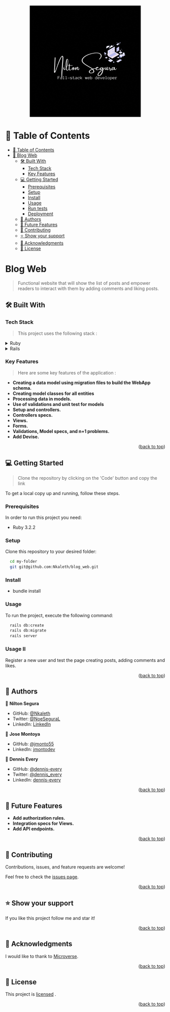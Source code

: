 <a name="readme-top"></a>

<div align="center">
  <!-- You are encouraged to replace this logo with your own! Otherwise you can also remove it. -->
  <img src="ns_logo.gif" alt="logo" width="350"  height="auto" />
  <br/>
</div>

# 📗 Table of Contents

- [📗 Table of Contents](#-table-of-contents)
- [📖 Blog Web ](#-blog-web-)
  - [🛠 Built With ](#-built-with-)
    - [Tech Stack ](#tech-stack-)
    - [Key Features ](#key-features-)
  - [💻 Getting Started ](#-getting-started-)
    - [Prerequisites](#prerequisites)
    - [Setup](#setup)
    - [Install](#install)
    - [Usage](#usage)
    - [Run tests](#run-tests)
    - [Deployment](#deployment)
  - [👥 Authors ](#-authors-)
  - [🔭 Future Features ](#-future-features-)
  - [🤝 Contributing ](#-contributing-)
  - [⭐️ Show your support ](#️-show-your-support-)
  - [🙏 Acknowledgments ](#-acknowledgments-)
  - [📝 License ](#-license-)

<!-- PROJECT DESCRIPTION -->

#  Blog Web<a name="about-project"></a>

> Functional website that will show the list of posts and empower readers to interact with them by adding comments and liking posts.

## 🛠 Built With <a name="built-with"></a>

### Tech Stack <a name="tech-stack"></a>

> This project uses the following stack :

<details>
<summary>Ruby</summary>
  <ul>
    <li><a href="https://www.ruby-lang.org/en/">Ruby</a></li>
  </ul>
</details>
  <details>
  <summary>Rails</summary>
  <ul>
    <li><a href="https://rubyonrails.org/">Rails</a></li>
  </ul>
</details>

<!-- Features -->

### Key Features <a name="key-features"></a>

> Here are some key features of the application :

- **Creating a data model using migration files to build the WebApp schema.**
- **Creating model classes for all entities**
- **Processing data in models.**
- **Use of validations and unit test for models**
- **Setup and controllers.**
- **Controllers specs.**
- **Views.**
- **Forms.**
- **Validations, Model specs, and n+1 problems.**
- **Add Devise.**

<p align="right">(<a href="#readme-top">back to top</a>)</p>

<!-- GETTING STARTED -->

## 💻 Getting Started <a name="getting-started"></a>

> Clone the repository by clicking on the 'Code' button and copy the link

To get a local copy up and running, follow these steps.

### Prerequisites

In order to run this project you need:

- Ruby 3.2.2

### Setup

Clone this repository to your desired folder:

```sh
  cd my-folder
  git git@github.com:Nkaleth/blog_web.git
```

### Install

- bundle install

### Usage

To run the project, execute the following command:

```sh
  rails db:create
  rails db:migrate
  rails server
```
### Usage II

Register a new user and test the page creating
posts, adding comments and likes. 


<p align="right">(<a href="#readme-top">back to top</a>)</p

<!-- AUTHORS -->

## 👥 Authors <a name="author"></a>

👤 **Nilton Segura**

- GitHub: [@Nkaleth](https://github.com/Nkaleth)
- Twitter: [@NoeSeguraL](https://twitter.com/NoeSeguraL)
- LinkedIn: [LinkedIn](https://www.linkedin.com/in/niltonsegura/)

👤 **Jose Montoya**

- GitHub: [@jmonto55](https://github.com/jmonto55)
- LinkedIn: [jmontodev](https://www.linkedin.com/in/jmontodev/)

👤 **Dennis Every**

- GitHub: [@dennis-every](https://github.com/dennis-every)
- Twitter: [@dennis_every](https://twitter.com/dennis_every)
- LinkedIn: [dennis-every](https://www.linkedin.com/in/dennis-every/)

<p align="right">(<a href="#readme-top">back to top</a>)</p>

<!-- FUTURE FEATURES -->

## 🔭 Future Features <a name="future-features"></a>

- **Add authorization rules.**
- **Integration specs for Views.**
- **Add API endpoints.**

<p align="right">(<a href="#readme-top">back to top</a>)</p>

<!-- CONTRIBUTING -->

## 🤝 Contributing <a name="contributing"></a>

Contributions, issues, and feature requests are welcome!

Feel free to check the [issues page](../../issues/).

<p align="right">(<a href="#readme-top">back to top</a>)</p>

<!-- SUPPORT -->

## ⭐️ Show your support <a name="support"></a>

If you like this project follow me and star it!

<p align="right">(<a href="#readme-top">back to top</a>)</p>

<!-- ACKNOWLEDGEMENTS -->

## 🙏 Acknowledgments <a name="acknowledgements"></a>

I would like to thank to [Microverse](https://www.microverse.org/).<br>

<p align="right">(<a href="#readme-top">back to top</a>)</p>
<!-- LICENSE -->

## 📝 License <a name="license"></a>

This project is [licensed](./MIT.md) .

<p align="right">(<a href="#readme-top">back to top</a>)</p>
